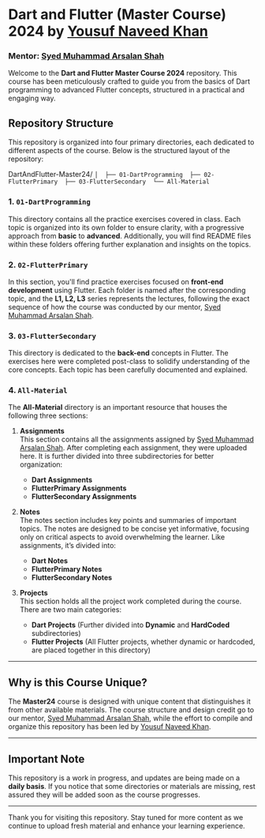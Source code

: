 # Dart and Flutter (Master Course) 2024 by [Yousuf Naveed Khan](https://github.com/YousufNaveedKhan)
### Mentor: [Syed Muhammad Arsalan Shah](https://github.com/SyedMuhammadArsalanShah)

Welcome to the **Dart and Flutter Master Course 2024** repository. This course has been meticulously crafted to guide you from the basics of Dart programming to advanced Flutter concepts, structured in a practical and engaging way.

## Repository Structure

This repository is organized into four primary directories, each dedicated to different aspects of the course. Below is the structured layout of the repository:

DartAndFlutter-Master24/ 
                     ```│ 
                        ├── 01-DartProgramming 
                        ├── 02-FlutterPrimary 
                        ├── 03-FlutterSecondary 
                        └── All-Material```


### 1. `01-DartProgramming`

This directory contains all the practice exercises covered in class. Each topic is organized into its own folder to ensure clarity, with a progressive approach from **basic** to **advanced**. Additionally, you will find README files within these folders offering further explanation and insights on the topics.

### 2. `02-FlutterPrimary`

In this section, you'll find practice exercises focused on **front-end development** using Flutter. Each folder is named after the corresponding topic, and the **L1, L2, L3** series represents the lectures, following the exact sequence of how the course was conducted by our mentor, [Syed Muhammad Arsalan Shah](https://github.com/SyedMuhammadArsalanShah).

### 3. `03-FlutterSecondary`

This directory is dedicated to the **back-end** concepts in Flutter. The exercises here were completed post-class to solidify understanding of the core concepts. Each topic has been carefully documented and explained.

### 4. `All-Material`

The **All-Material** directory is an important resource that houses the following three sections:

1. **Assignments**  
   This section contains all the assignments assigned by [Syed Muhammad Arsalan Shah](https://github.com/SyedMuhammadArsalanShah). After completing each assignment, they were uploaded here. It is further divided into three subdirectories for better organization:
   - **Dart Assignments**
   - **FlutterPrimary Assignments**
   - **FlutterSecondary Assignments**
   
2. **Notes**  
   The notes section includes key points and summaries of important topics. The notes are designed to be concise yet informative, focusing only on critical aspects to avoid overwhelming the learner. Like assignments, it’s divided into:
   - **Dart Notes**
   - **FlutterPrimary Notes**
   - **FlutterSecondary Notes**
   
3. **Projects**  
   This section holds all the project work completed during the course. There are two main categories:
   - **Dart Projects** (Further divided into **Dynamic** and **HardCoded** subdirectories)
   - **Flutter Projects** (All Flutter projects, whether dynamic or hardcoded, are placed together in this directory)

---

## Why is this Course Unique?

The **Master24** course is designed with unique content that distinguishes it from other available materials. The course structure and design credit go to our mentor, [Syed Muhammad Arsalan Shah](https://github.com/SyedMuhammadArsalanShah), while the effort to compile and organize this repository has been led by [Yousuf Naveed Khan](https://github.com/YousufNaveedKhan).

---

## Important Note

This repository is a work in progress, and updates are being made on a **daily basis**. If you notice that some directories or materials are missing, rest assured they will be added soon as the course progresses.

---

Thank you for visiting this repository. Stay tuned for more content as we continue to upload fresh material and enhance your learning experience.
